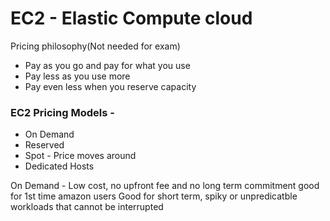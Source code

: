 # EC2 - Elastic Compute cloud

Pricing philosophy(Not needed for exam)

- Pay as you go and pay for what you use
- Pay less as you use more
- Pay even less when you reserve capacity

### EC2 Pricing Models -

- On Demand
- Reserved
- Spot - Price moves around
- Dedicated Hosts

On Demand -
Low cost, no upfront fee and no long term commitment
good for 1st time amazon users
Good for short term, spiky or unpredicatble workloads that cannot be interrupted
